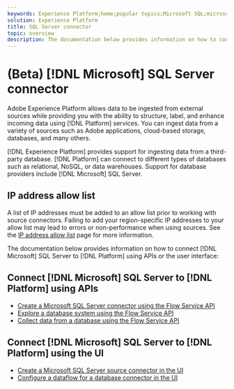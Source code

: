 ```yaml
---
keywords: Experience Platform;home;popular topics;Microsoft SQL;microsoft sql;SQL;sql
solution: Experience Platform
title: SQL Server connector
topic: overview
description: The documentation below provides information on how to connect Microsoft SQL Server to Platform using APIs or the user interface.
---
```


# (Beta) [!DNL Microsoft] SQL Server connector

Adobe Experience Platform allows data to be ingested from external sources while providing you with the ability to structure, label, and enhance incoming data using [!DNL Platform] services. You can ingest data from a variety of sources such as Adobe applications, cloud-based storage, databases, and many others.

[!DNL Experience Platform] provides support for ingesting data from a third-party database. [!DNL Platform] can connect to different types of databases such as relational, NoSQL, or data warehouses. Support for database providers include [!DNL Microsoft] SQL Server.

## IP address allow list

A list of IP addresses must be added to an allow list prior to working with source connectors. Failing to add your region-specific IP addresses to your allow list may lead to errors or non-performance when using sources. See the [IP address allow list](../../ip-address-allow-list.md) page for more information.

The documentation below provides information on how to connect [!DNL Microsoft] SQL Server to [!DNL Platform] using APIs or the user interface:

## Connect [!DNL Microsoft] SQL Server to [!DNL Platform] using APIs

- [Create a Microsoft SQL Server connector using the Flow Service API](../../tutorials/api/create/databases/sql-server.md)
- [Explore a database system using the Flow Service API](../../tutorials/api/explore/database-nosql.md)
- [Collect data from a database using the Flow Service API](../../tutorials/api/collect/database-nosql.md)

## Connect [!DNL Microsoft] SQL Server to [!DNL Platform] using the UI

- [Create a Microsoft SQL Server source connector in the UI](../../tutorials/ui/create/databases/sql-server.md)
- [Configure a dataflow for a database connector in the UI](../../tutorials/ui/dataflow/databases.md)